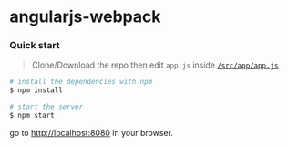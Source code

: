 # angularjs-webpack

### Quick start

> Clone/Download the repo then edit `app.js` inside [`/src/app/app.js`](/src/app/app.js)

```bash
# install the dependencies with npm
$ npm install

# start the server
$ npm start
```

go to [http://localhost:8080](http://localhost:8080) in your browser.
